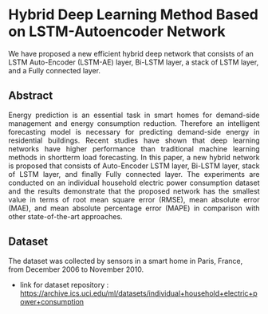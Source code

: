 # Hybrid Deep Learning Method Based on LSTM-Autoencoder Network
We have proposed a new efficient hybrid deep network that consists of an LSTM Auto-Encoder (LSTM-AE) layer, Bi-LSTM layer, a stack of LSTM layer, and a Fully connected layer.

## Abstract
<div style="text-align: justify"> Energy prediction is an essential task in smart homes for demand-side management and energy consumption reduction. Therefore an intelligent forecasting model is necessary for predicting demand-side energy in residential buildings. Recent studies have shown that deep learning networks have higher performance than traditional machine learning methods in shortterm load forecasting. In this paper, a new hybrid network is proposed that consists of Auto-Encoder LSTM layer, Bi-LSTM layer, stack of LSTM layer, and finally Fully connected layer. The experiments are conducted on an individual household electric power consumption dataset and the results demonstrate that the proposed network has the smallest value in terms of root mean square error (RMSE), mean absolute error (MAE), and mean absolute percentage error (MAPE) in comparison with other state-of-the-art approaches. </div>

## Dataset
The dataset was collected by sensors in a smart home in Paris, France, from December 2006 to November 2010.
- link for dataset repository : https://archive.ics.uci.edu/ml/datasets/individual+household+electric+power+consumption
